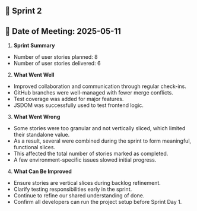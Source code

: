 ## 📌 Sprint 2
## 📅 Date of Meeting: 2025-05-11

1.	**Sprint Summary**

- Number of user stories planned: 8
- Number of user stories delivered: 6

2.	**What Went Well**

- Improved collaboration and communication through regular check-ins.
- GitHub branches were well-managed with fewer merge conflicts.
- Test coverage was added for major features.
- JSDOM was successfully used to test frontend logic.

3.	**What Went Wrong**

- Some stories were too granular and not vertically sliced, which limited their standalone value.
- As a result, several were combined during the sprint to form meaningful, functional slices.
- This affected the total number of stories marked as completed.
- A few environment-specific issues slowed initial progress.

4.	**What Can Be Improved**

- Ensure stories are vertical slices during backlog refinement.
- Clarify testing responsibilities early in the sprint.
- Continue to refine our shared understanding of done.
- Confirm all developers can run the project setup before Sprint Day 1.